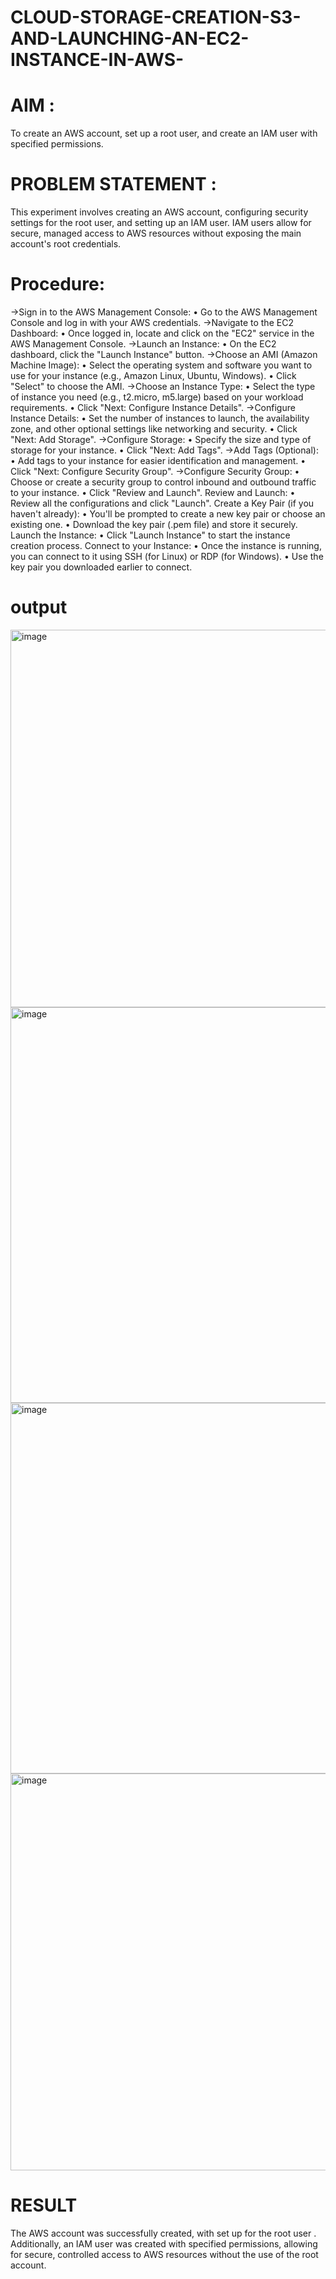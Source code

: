 # CLOUD-STORAGE-CREATION-S3-AND-LAUNCHING-AN-EC2-INSTANCE-IN-AWS-

# AIM :
To create an AWS account, set up a root user, and create an IAM user with specified permissions.

# PROBLEM STATEMENT :
This experiment involves creating an AWS account, configuring security settings for the root user, and setting up an IAM user. IAM users allow for secure, managed access to AWS resources without exposing the main account's root credentials.

# Procedure:
->Sign in to the AWS Management Console: • Go to the AWS Management Console and log in with your AWS credentials.
->Navigate to the EC2 Dashboard: • Once logged in, locate and click on the "EC2" service in the AWS Management Console.
->Launch an Instance: • On the EC2 dashboard, click the "Launch Instance" button.
->Choose an AMI (Amazon Machine Image):
• Select the operating system and software you want to use for your instance (e.g., Amazon Linux, Ubuntu, Windows). • Click "Select" to choose the AMI.
->Choose an Instance Type: • Select the type of instance you need (e.g., t2.micro, m5.large) based on your workload requirements. • Click "Next: Configure Instance Details".
->Configure Instance Details: • Set the number of instances to launch, the availability zone, and other optional settings like networking and security. • Click "Next: Add Storage".
->Configure Storage: • Specify the size and type of storage for your instance. • Click "Next: Add Tags".
->Add Tags (Optional): • Add tags to your instance for easier identification and management. • Click "Next: Configure Security Group".
->Configure Security Group:
• Choose or create a security group to control inbound and outbound traffic to your instance. • Click "Review and Launch".
Review and Launch:
• Review all the configurations and click "Launch".
Create a Key Pair (if you haven't already): • You'll be prompted to create a new key pair or choose an existing one. • Download the key pair (.pem file) and store it securely.
Launch the Instance: • Click "Launch Instance" to start the instance creation process.
Connect to your Instance:
• Once the instance is running, you can connect to it using SSH (for Linux) or RDP (for Windows). • Use the key pair you downloaded earlier to connect.

# output
<img width="1142" height="604" alt="image" src="https://github.com/user-attachments/assets/d65f4f7b-701c-4757-9214-c4ee68a8f31b" />

<img width="1151" height="633" alt="image" src="https://github.com/user-attachments/assets/648cccd7-e6c6-4fa8-a8ca-a52d1e4c5186" />

<img width="1152" height="593" alt="image" src="https://github.com/user-attachments/assets/efa940ab-f5f9-421b-be5e-ccac608865e0" />

<img width="1152" height="635" alt="image" src="https://github.com/user-attachments/assets/932bd786-df15-4c2d-9bf9-a9d14229c21d" />

 # RESULT
The AWS account was successfully created, with set up for the root user . Additionally, an IAM user was created with specified permissions, allowing for secure, controlled access to AWS resources without the use of the root account.
